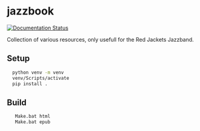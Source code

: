 # jazzbook
[![Documentation Status](https://readthedocs.org/projects/jazzbook/badge/?version=latest)](https://jazzbook.readthedocs.io/en/latest/?badge=latest)

Collection of various resources, only usefull for the Red Jackets Jazzband.

## Setup

```bash
  python venv -m venv
  venv/Scripts/activate
  pip install .
```

##  Build

```bash
   Make.bat html
   Make.bat epub
```
